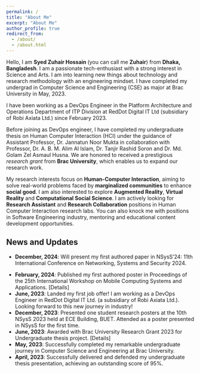 ```yaml
---
permalink: /
title: "About Me"
excerpt: "About Me"
author_profile: true
redirect_from: 
  - /about/
  - /about.html
---
```


Hello, I am <b> Syed Zuhair Hossain </b> (you can call me <b>Zuhair</b>) from <b>Dhaka, Bangladesh</b>. I am a passionate tech-enthusiast with a strong interest in Science and Arts. I am into learning new things about technology and research methodology with an engineering mindset. I have completed my undergrad  in <a style="text-decoration: none" href="https://www.bracu.ac.bd/academics/departments/computer-science-and-engineering">Computer Science and Engineering (CSE)</a> as major at <a style="text-decoration: none" href="https://www.bracu.ac.bd/">Brac University</a> in May, 2023.

I have been working as a DevOps Engineer in the Platform Architecture and Operations Department of ITP Division at  <a style="text-decoration: none" href="https://www.reddotdigitalit.com/">RedDot Digital IT Ltd (subsidiary of Robi Axiata Ltd.)</a> since February 2023. 

Before joining as DevOps engineer, I have completed my undergraduate thesis on Human Computer Interaction (HCI) under the guidance of Assistant Professor, <a style="text-decoration: none" href="https://scholar.google.com/citations?user=nUColk4AAAAJ&hl=en">Dr. Jannatun Noor Mukta</a> in collaboration with Professor, <a style="text-decoration: none" href="https://scholar.google.com/citations?user=K-AIPzQAAAAJ&hl=en">Dr. A. B. M. Alim Al Islam</a>, <a style="text-decoration: none" href="https://scholar.google.com/citations?user=8it468kAAAAJ&hl=en">Dr. Tanjir Rashid Soron</a> and <a style="text-decoration: none" href="https://scholar.google.com/citations?user=S4XSndkAAAAJ&hl=en">Dr. Md. Golam Zel Asmaul Husna</a>. We are honored to received a prestigious <i>research grant</i> from <b>Brac University</b>, which enables us to expand our research work.

My research interests focus on <b>Human-Computer Interaction</b>, aiming to solve real-world problems faced by <b>marginalized communities</b> to enhance <b>social good</b>. I am also interested to explore <b>Augmented Reality</b>, <b>Virtual Reality</b> and <b>Computational Social Science</b>. I am actively looking for <b>Research Assistant</b> and <b>Research Collaboration</b> positions in Human Computer Interaction research labs. You can also knock me with positions in Software Engineering industry, mentoring and educational content development opportunities.


## News and Updates
- **December, 2024**: Will present my first authored paper in NSysS’24: 11th International Conference on Networking, Systems and Security 2024. 
<!-- <a style="text-decoration: none" href="https://doi.org/10.1145/3638550.3643630">[Details]</a> -->
- **February, 2024**: Published my first authored poster in Proceedings of the 25th International Workshop on Mobile Computing Systems and Applications. <a style="text-decoration: none" href="https://doi.org/10.1145/3638550.3643630">[Details]</a>
- **June, 2023**: Landed my first job offer! I am working as a DevOps Engineer in <a style="text-decoration: none" href="https://www.reddotdigitalit.com/">RedDot Digital IT Ltd. (a subsidiary of Robi Axiata Ltd.)</a>. Looking forward to this new journey in industry!
- **December, 2023**: Presented one student research posters at the <a style="text-decoration: none" href="https://cse.buet.ac.bd/nsyss2023/"> 10th NSysS 2023</a> held at ECE Building, BUET. Attended as a poster presented in NSysS for the first time.
- **June, 2023**: Awarded with Brac University Research Grant 2023 for Undergraduate thesis project. <a style="text-decoration: none" href="https://www.bracu.ac.bd/academics/teaching-and-research">[Details]</a>
- **May, 2023**: Successfully completed my remarkable undergraduate journey in Computer Science and Engineering at Brac University.
- **April, 2023**: Successfully delivered and defended my undergraduate thesis presentation, achieving an outstanding score of 95%.
